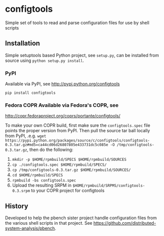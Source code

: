 # configtools
Simple set of tools to read and parse configuration files for use by shell scripts

## Installation
Simple setuptools based Python project, see `setup.py`, can be installed from
source using `python setup.py install`.

### PyPI
Available via PyPI, see http://pypi.python.org/configtools

```
pip install configtools
```

### Fedora COPR Available via Fedora's COPR, see
http://copr.fedoraproject.org/coprs/portante/configtools/

To make your own COPR build, first make sure the `configtools.spec` file points
the proper version from PyPI.  Then pull the source tar ball locally from
PyPI, .e.g. `wget
https://pypi.python.org/packages/source/c/configtools/configtools-0.3.tar.gz#md5=ca44cd06d26807805e433731dc5c085e
-O /tmp/configtools-0.3.tar.gz`, then do the following:

1. `mkdir -p $HOME/rpmbuild/SPECS $HOME/rpmbuild/SOURCES`
2. `cp ./configtools.spec $HOME/rpmbuild/SPECS/`
3. `cp /tmp/configtools-0.3.tar.gz $HOME/rpmbuild/SOURCES/`
4. `cd $HOME/rpmbuild/SPECS`
5. `rpmbuild -bs configtools.spec`
6. Upload the resulting SRPM in
   `$HOME/rpmbuild/SRPMS/configtools-0.3.srpm` to your COPR project for
   configtools

## History
Developed to help the pbench sister project handle configuration files from
the various shell scripts in that project. See
https://github.com/distributed-system-analysis/pbench.
